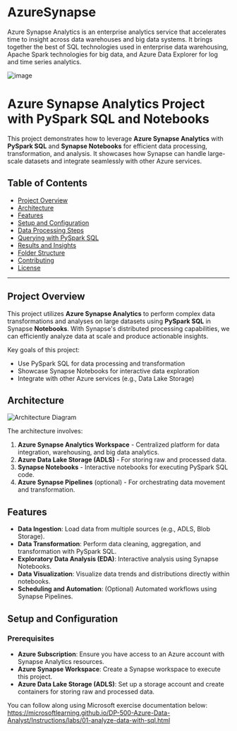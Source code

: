 # AzureSynapse
Azure Synapse Analytics is an enterprise analytics service that accelerates time to insight across data warehouses and big data systems. It brings together the best of SQL technologies used in enterprise data warehousing, Apache Spark technologies for big data, and Azure Data Explorer for log and time series analytics.

![image](https://github.com/BamideleAdeola/AzureSynapse/assets/54434309/015e014d-5462-438b-891a-79895c8952b1)

# Azure Synapse Analytics Project with PySpark SQL and Notebooks

This project demonstrates how to leverage **Azure Synapse Analytics** with **PySpark SQL** and **Synapse Notebooks** for efficient data processing, transformation, and analysis. It showcases how Synapse can handle large-scale datasets and integrate seamlessly with other Azure services.

## Table of Contents

- [Project Overview](#project-overview)
- [Architecture](#architecture)
- [Features](#features)
- [Setup and Configuration](#setup-and-configuration)
- [Data Processing Steps]([data-processing-steps](https://github.com/BamideleAdeola/AzureSynapse/blob/main/Analyze%20Internet%20Sales.sql))
- [Querying with PySpark SQL](#querying-with-pyspark-sql)
- [Results and Insights](#results-and-insights)
- [Folder Structure](#folder-structure)
- [Contributing](#contributing)
- [License](#license)

---

## Project Overview

This project utilizes **Azure Synapse Analytics** to perform complex data transformations and analyses on large datasets using **PySpark SQL** in Synapse **Notebooks**. With Synapse's distributed processing capabilities, we can efficiently analyze data at scale and produce actionable insights.

Key goals of this project:
- Use PySpark SQL for data processing and transformation
- Showcase Synapse Notebooks for interactive data exploration
- Integrate with other Azure services (e.g., Data Lake Storage)

## Architecture

![Architecture Diagram](path/to/architecture-diagram.png) <!-- Replace with your actual image path -->

The architecture involves:
1. **Azure Synapse Analytics Workspace** - Centralized platform for data integration, warehousing, and big data analytics.
2. **Azure Data Lake Storage (ADLS)** - For storing raw and processed data.
3. **Synapse Notebooks** - Interactive notebooks for executing PySpark SQL code.
4. **Azure Synapse Pipelines** (optional) - For orchestrating data movement and transformation.

## Features

- **Data Ingestion**: Load data from multiple sources (e.g., ADLS, Blob Storage).
- **Data Transformation**: Perform data cleaning, aggregation, and transformation with PySpark SQL.
- **Exploratory Data Analysis (EDA)**: Interactive analysis using Synapse Notebooks.
- **Data Visualization**: Visualize data trends and distributions directly within notebooks.
- **Scheduling and Automation**: (Optional) Automated workflows using Synapse Pipelines.

## Setup and Configuration

### Prerequisites

- **Azure Subscription**: Ensure you have access to an Azure account with Synapse Analytics resources.
- **Azure Synapse Workspace**: Create a Synapse workspace to execute this project.
- **Azure Data Lake Storage (ADLS)**: Set up a storage account and create containers for storing raw and processed data.





You can follow along using Microsoft exercise documentation below:
https://microsoftlearning.github.io/DP-500-Azure-Data-Analyst/Instructions/labs/01-analyze-data-with-sql.html


